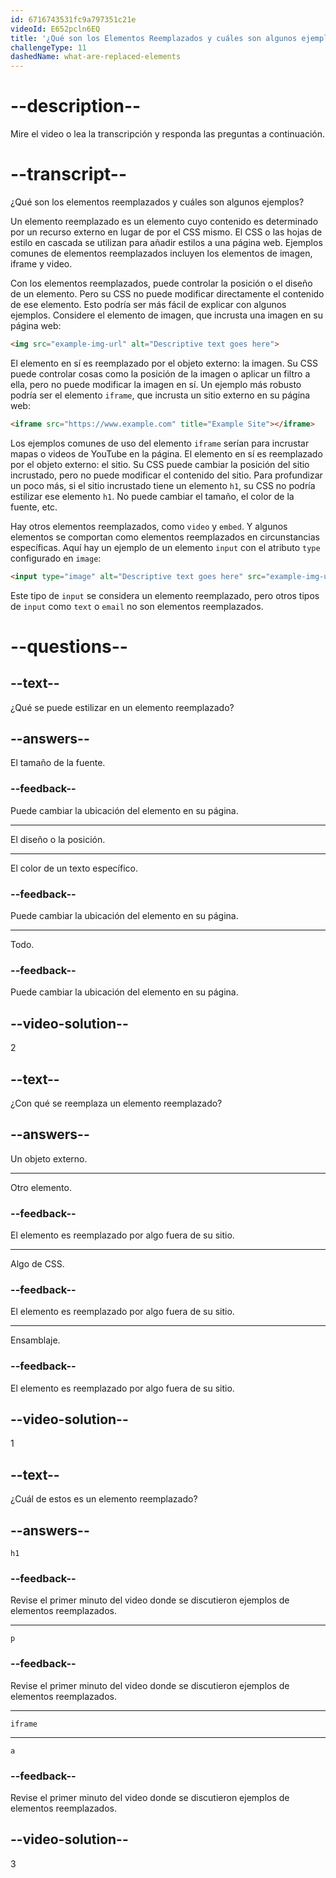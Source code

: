 ```yaml
---
id: 6716743531fc9a797351c21e
videoId: E652pcln6EQ
title: '¿Qué son los Elementos Reemplazados y cuáles son algunos ejemplos?'
challengeType: 11
dashedName: what-are-replaced-elements
---
```


# --description--

Mire el video o lea la transcripción y responda las preguntas a continuación.

# --transcript--

¿Qué son los elementos reemplazados y cuáles son algunos ejemplos?

Un elemento reemplazado es un elemento cuyo contenido es determinado por un recurso externo en lugar de por el CSS mismo. El CSS o las hojas de estilo en cascada se utilizan para añadir estilos a una página web. Ejemplos comunes de elementos reemplazados incluyen los elementos de imagen, iframe y video.

Con los elementos reemplazados, puede controlar la posición o el diseño de un elemento. Pero su CSS no puede modificar directamente el contenido de ese elemento. Esto podría ser más fácil de explicar con algunos ejemplos. Considere el elemento de imagen, que incrusta una imagen en su página web:

```html
<img src="example-img-url" alt="Descriptive text goes here">
```

El elemento en sí es reemplazado por el objeto externo: la imagen. Su CSS puede controlar cosas como la posición de la imagen o aplicar un filtro a ella, pero no puede modificar la imagen en sí. Un ejemplo más robusto podría ser el elemento `iframe`, que incrusta un sitio externo en su página web:

```html
<iframe src="https://www.example.com" title="Example Site"></iframe>
```

Los ejemplos comunes de uso del elemento `iframe` serían para incrustar mapas o videos de YouTube en la página. El elemento en sí es reemplazado por el objeto externo: el sitio. Su CSS puede cambiar la posición del sitio incrustado, pero no puede modificar el contenido del sitio. Para profundizar un poco más, si el sitio incrustado tiene un elemento `h1`, su CSS no podría estilizar ese elemento `h1`. No puede cambiar el tamaño, el color de la fuente, etc.

Hay otros elementos reemplazados, como `video` y `embed`. Y algunos elementos se comportan como elementos reemplazados en circunstancias específicas. Aquí hay un ejemplo de un elemento `input` con el atributo `type` configurado en `image`:

```html
<input type="image" alt="Descriptive text goes here" src="example-img-url">
```

Este tipo de `input` se considera un elemento reemplazado, pero otros tipos de `input` como `text` o `email` no son elementos reemplazados.

# --questions--

## --text--

¿Qué se puede estilizar en un elemento reemplazado?

## --answers--

El tamaño de la fuente.

### --feedback--

Puede cambiar la ubicación del elemento en su página.

---

El diseño o la posición.

---

El color de un texto específico.

### --feedback--

Puede cambiar la ubicación del elemento en su página.

---

Todo.

### --feedback--

Puede cambiar la ubicación del elemento en su página.

## --video-solution--

2

## --text--

¿Con qué se reemplaza un elemento reemplazado?

## --answers--

Un objeto externo.

---

Otro elemento.

### --feedback--

El elemento es reemplazado por algo fuera de su sitio.

---

Algo de CSS.

### --feedback--

El elemento es reemplazado por algo fuera de su sitio.

---

Ensamblaje.

### --feedback--

El elemento es reemplazado por algo fuera de su sitio.

## --video-solution--

1

## --text--

¿Cuál de estos es un elemento reemplazado?

## --answers--

`h1`

### --feedback--

Revise el primer minuto del video donde se discutieron ejemplos de elementos reemplazados.

---

`p`

### --feedback--

Revise el primer minuto del video donde se discutieron ejemplos de elementos reemplazados.

---

`iframe`

---

`a`

### --feedback--

Revise el primer minuto del video donde se discutieron ejemplos de elementos reemplazados.

## --video-solution--

3
